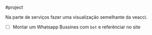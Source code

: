 #project 

Na parte de serviços fazer uma visualização semelhante da veacci.

- [ ] Montar um Whatsapp Bussines com `bot` e referênciar no site